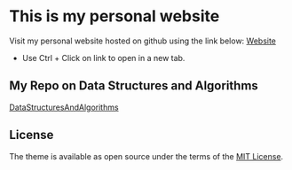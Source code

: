# This is my personal website
Visit my personal website hosted on github using the link below:
 [Website](https://samchawla.github.io) 
 * Use Ctrl + Click on link to open in a new tab.

## My Repo on Data Structures and Algorithms
[DataStructuresAndAlgorithms](https://github.com/SamChawla/DataStructuresAndAlgorithms)

## License

The theme is available as open source under the terms of the [MIT License](https://opensource.org/licenses/MIT).

